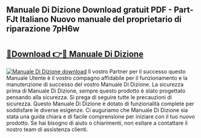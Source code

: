 ## Manuale Di Dizione Download gratuit PDF - Part-FJt Italiano Nuovo manuale del proprietario di riparazione 7pH6w

# <h2><a href="http://df9qr3x.blite.top/?on=Manuale+Di+Dizione">🔗Download 👉🔴 Manuale Di Dizione</a></h2>

[![Manuale Di Dizione download](https://i.imgur.com/lujVjoI.png)](http://df9qr3x.blite.top/?on=Manuale+Di+Dizione)
Il vostro Partner per il successo questo Manuale Utente è il vostro compagno affidabile per il funzionamento e la manutenzione di successo del vostro Manuale Di Dizione. La sicurezza prima di Manuale Di Dizione, sempre questo prodotto è stato progettato pensando alla sicurezza. Si prega di seguire tutte le precauzioni di sicurezza. Questo Manuale Di Dizione è dotato di funzionalità complete per soddisfare le diverse esigenze. Ci auguriamo che Manuale Di Dizione sia stata una guida chiara e di facile comprensione per iniziare con il tuo nuovo prodotto. Se hai bisogno di aiuto o chiarimenti, non esitare a contattare il nostro team di assistenza clienti.
